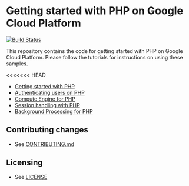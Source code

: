 # Getting started with PHP on Google Cloud Platform

[![Build Status][travis-badge]][travis-link]

This repository contains the code for getting started with PHP on Google Cloud
Platform. Please follow the tutorials for instructions on using these samples.

<<<<<<< HEAD
  * [Getting started with PHP][getting-started]
  * [Authenticating users on PHP][authenticate-users]
  * [Compute Engine for PHP][getting-started-gce]
  * [Session handling with PHP][sessions]
  * [Background Processing for PHP][background-processing]

## Contributing changes

* See [CONTRIBUTING.md](CONTRIBUTING.md)

## Licensing

* See [LICENSE](LICENSE)

[travis-badge]: https://travis-ci.org/GoogleCloudPlatform/getting-started-php.svg?branch=master
[travis-link]: https://travis-ci.org/GoogleCloudPlatform/getting-started-php
[getting-started]: http://cloud.google.com/php/getting-started
[authenticate-users]: http://cloud.google.com/php/getting-started/authenticate-users
[getting-started-gce]: https://cloud.google.com/php/tutorials/getting-started-on-compute-engine
[sessions]: http://cloud.google.com/php/getting-started/sessions
[background-processing]: https://cloud.google.com/php/getting-started/background-processing
